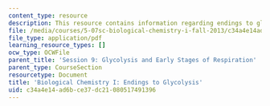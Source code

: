 ```yaml
---
content_type: resource
description: This resource contains information regarding endings to glycolysis.
file: /media/courses/5-07sc-biological-chemistry-i-fall-2013/c34a4e14ad6bce37dc21080517491396_MIT5_07SCF13_Lec15_16.pdf
file_type: application/pdf
learning_resource_types: []
ocw_type: OCWFile
parent_title: 'Session 9: Glycolysis and Early Stages of Respiration'
parent_type: CourseSection
resourcetype: Document
title: 'Biological Chemistry I: Endings to Glycolysis'
uid: c34a4e14-ad6b-ce37-dc21-080517491396
---
```

